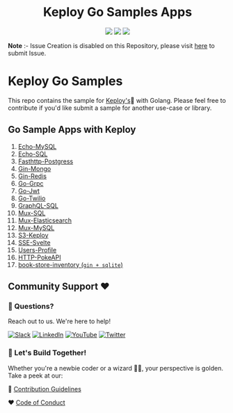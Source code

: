 <h1 align="center"> Keploy Go Samples Apps </h1>
<p align="center">

  <a href="CODE_OF_CONDUCT.md" alt="Contributions welcome">
    <img src="https://img.shields.io/badge/Contributions-Welcome-brightgreen?logo=github" /></a>
    
  <a href="https://join.slack.com/t/keploy/shared_invite/zt-12rfbvc01-o54cOG0X1G6eVJTuI_orSA" alt="Slack">
    <img src=".github/slack.svg" /></a>
    
  <a href="https://opensource.org/licenses/Apache-2.0" alt="License">
    <img src=".github/License-Apache_2.0-blue.svg" /></a>

**Note** :- Issue Creation is disabled on this Repository, please visit [here](https://github.com/keploy/keploy/issues/new/choose) to submit Issue.

# Keploy Go Samples
This repo contains the sample for [Keploy's](https://keploy.io)🐰 with Golang. Please feel free to contribute if you'd like submit a sample for another use-case or library.


## Go Sample Apps with Keploy

1. [Echo-MySQL](https://github.com/keploy/samples-go/tree/main/echo-mysql)
2. [Echo-SQL](https://github.com/keploy/samples-go/tree/main/echo-sql)
3. [Fasthttp-Postgress](https://github.com/keploy/samples-go/tree/main/fasthttp-postgres)
4. [Gin-Mongo](https://github.com/keploy/samples-go/tree/main/gin-mongo)
5. [Gin-Redis](https://github.com/keploy/samples-go/tree/main/gin-redis)
6. [Go-Grpc](https://github.com/keploy/samples-go/tree/main/go-grpc)
7. [Go-Jwt](https://github.com/keploy/samples-go/tree/main/go-jwt)
8. [Go-Twilio](https://github.com/keploy/samples-go/tree/main/go-twilio)
9. [GraphQL-SQL](https://github.com/keploy/samples-go/tree/main/graphql-sql)
10. [Mux-SQL](https://github.com/keploy/samples-go/tree/main/mux-sql)
11. [Mux-Elasticsearch](https://github.com/keploy/samples-go/tree/main/mux-elasticsearch)
12. [Mux-MySQL](https://github.com/keploy/samples-go/tree/main/mux-mysql)
13. [S3-Keploy](https://github.com/keploy/samples-go/tree/main/S3-Keploy)
14. [SSE-Svelte](https://github.com/keploy/samples-go/tree/main/sse-svelte)
15. [Users-Profile](https://github.com/keploy/samples-go/tree/main/users-profile)
16. [HTTP-PokeAPI](https://github.com/keploy/samples-go/tree/main/http-pokeapi)
17. [book-store-inventory (`gin + sqlite`) ](https://github.com/keploy/samples-go/tree/main/book-store-inventory)


## Community Support ❤️

### 🤔 Questions?
Reach out to us. We're here to help!

[![Slack](https://img.shields.io/badge/Slack-4A154B?style=for-the-badge&logo=slack&logoColor=white)](https://join.slack.com/t/keploy/shared_invite/zt-12rfbvc01-o54cOG0X1G6eVJTuI_orSA)
[![LinkedIn](https://img.shields.io/badge/linkedin-%230077B5.svg?style=for-the-badge&logo=linkedin&logoColor=white)](https://www.linkedin.com/company/keploy/)
[![YouTube](https://img.shields.io/badge/YouTube-%23FF0000.svg?style=for-the-badge&logo=YouTube&logoColor=white)](https://www.youtube.com/channel/UC6OTg7F4o0WkmNtSoob34lg)
[![Twitter](https://img.shields.io/badge/Twitter-%231DA1F2.svg?style=for-the-badge&logo=Twitter&logoColor=white)](https://twitter.com/Keployio)

### 💖 Let's Build Together!
Whether you're a newbie coder or a wizard 🧙‍♀️, your perspective is golden. Take a peek at our:

📜 [Contribution Guidelines](https://github.com/keploy/keploy/blob/main/CONTRIBUTING.md)

❤️ [Code of Conduct](https://github.com/keploy/keploy/blob/main/CODE_OF_CONDUCT.md)
